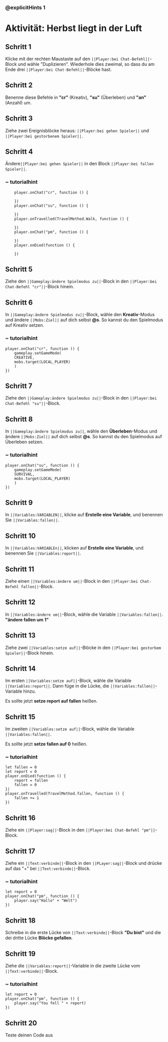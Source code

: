 ### @explicitHints 1
# Aktivität: Herbst liegt in der Luft

## Schritt 1
Klicke mit der rechten Maustaste auf den ``||Player:bei Chat-Befehl||``-Block und wähle "Duplizieren". Wiederhole dies zweimal, so dass du am Ende drei ``||Player:bei Chat-Befehl||``-Blöcke hast.

## Schritt 2
Benenne diese Befehle in **"cr"** (Kreativ), **"su"** (Überleben) und **"an"** (Anzahl) um.

## Schritt 3
Ziehe zwei Ereignisblöcke heraus: ``||Player:bei gehen Spieler||`` und ``||Player:bei gestorbenem Spieler||``.

## Schritt 4
Ändere``||Player:bei gehen Spieler||`` in den Block ``||Player:bei fallen Spieler||``.

### ~ tutorialhint
``` blocks
    player.onChat("cr", function () {

    })
    player.onChat("su", function () {

    })
    player.onTravelled(TravelMethod.Walk, function () {

    })
    player.onChat("pm", function () {

    })
    player.onDied(function () {

    })
``` 
 
## Schritt 5
Ziehe den ``||Gameplay:ändere Spielmodus zu||``-Block in den ``||Player:bei Chat-Befehl "cr"||``-Block hinein.

## Schritt 6
In ``||Gameplay:ändere Spielmodus zu||``-Block, wähle den **Kreativ**-Modus und ändere ``||Mobs:Ziel||`` auf dich selbst **@s**. So kannst du den Spielmodus auf Kreativ setzen.

### ~ tutorialhint
``` blocks
player.onChat("cr", function () {
    gameplay.setGameMode(
    CREATIVE,
    mobs.target(LOCAL_PLAYER)
    )
})
```

## Schritt 7
Ziehe den ``||Gameplay:ändere Spielmodus zu||``-Block in den ``||Player:bei Chat-Befehl "su"||``-Block.

## Schritt 8
In ``||Gameplay:ändere Spielmodus zu||``, wähle den **Überleben**-Modus und ändere ``||Mobs:Ziel||`` auf dich selbst **@s**. So kannst du den Spielmodus auf Überleben setzen.

### ~ tutorialhint
``` blocks
player.onChat("su", function () {
    gameplay.setGameMode(
    SURVIVAL,
    mobs.target(LOCAL_PLAYER)
    )
})
```

## Schritt 9
In ``||Variables:VARIABLEN||``, klicke auf **Erstelle eine Variable**, und benennen Sie ``||Variables:fallen||``.

## Schritt 10
In ``||Variables:VARIABLEn||``, klicken auf **Erstelle eine Variable**, und benennen Sie ``||Variables:report||``.

## Schritt 11
Ziehe einen ``||Variables:ändere um||``-Block in den ``||Player:bei Chat-Befehl fallen||``-Block.

## Schritt 12
In ``||Variables:ändere um||``-Block, wähle die Variable ``||Variables:fallen||``. **"ändere fallen um 1"**

## Schritt 13
Ziehe zwei ``||Variables:setze auf||``-Blöcke in den ``||Player:bei gestorbem Spieler||``-Block hinein.

## Schritt 14
Im ersten ``||Variables:setze auf||``-Block, wähle die Variable ``||Variables:report||``. Dann füge in die Lücke, die ``||Variables:fallen||``-Variable hinzu.

Es sollte jetzt **setze report auf fallen** heißen. 

## Schritt 15
Im zweiten ``||Variables:setze auf||``-Block, wähle die Variable ``||Variables:fallen||``. 

Es sollte jetzt **setze fallen auf 0** heißen. 

### ~ tutorialhint
``` blocks
let fallen = 0
let report = 0
player.onDied(function () {
    report = fallen
    fallen = 0
})
player.onTravelled(TravelMethod.fallen, function () {
    fallen += 1
})
```

## Schritt 16
Ziehe ein ``||Player:sag||``-Block in den ``||Player:bei Chat-Befehl "pm"||``-Block.

## Schritt 17
Ziehe ein ``||Text:verbinde||``-Block in den ``||PLayer:sag||``-Block und drücke auf das "+" bei ``||Text:verbinde||``-Block.

### ~ tutorialhint
``` blocks
let report = 0
player.onChat("pm", function () {
    player.say("Hallo" + "Welt")
})
```

## Schritt 18
Schreibe in die erste Lücke von ``||Text:verbinde||``-Block **"Du bist"** und die dei dritte Lücke **Blöcke gefallen**.

## Schritt 19
Ziehe die ``||Variables:report||``-Variable in die zweite Lücke vom ``||Text:verbinde||``-Block.

### ~ tutorialhint
```blocks
let report = 0
player.onChat("pm", function () {
    player.say("You fell " + report)
})
```
## Schritt 20
Teste deinen Code aus

